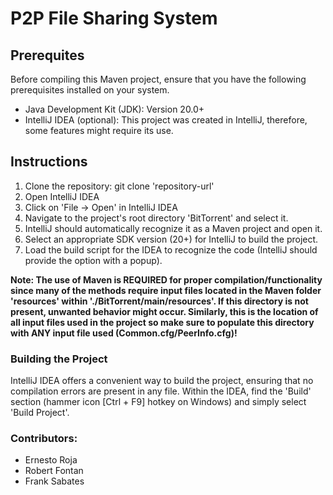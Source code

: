 # P2P File Sharing System

## Prerequites
Before compiling this Maven project, ensure that you have the following prerequisites installed on your system.

* Java Development Kit (JDK): Version 20.0+
* IntelliJ IDEA (optional): This project was created in IntelliJ, therefore, some features might require its use.

## Instructions
1. Clone the repository: git clone 'repository-url'
2. Open IntelliJ IDEA
3. Click on 'File -> Open' in IntelliJ IDEA
4. Navigate to the project's root directory 'BitTorrent' and select it.
5. IntelliJ should automatically recognize it as a Maven project and open it.
6. Select an appropriate SDK version (20+) for IntelliJ to build the project.
7. Load the build script for the IDEA to recognize the code (IntelliJ should provide the option with a popup).

**Note: The use of Maven is REQUIRED for proper compilation/functionality since many of the methods require 
input files located in the Maven folder 'resources' within './BitTorrent/main/resources'. If this directory is not present, unwanted behavior might occur.
Similarly, this is the location of all input files used in the project so make sure to populate this directory with ANY input file used (Common.cfg/PeerInfo.cfg)!**

### Building the Project
IntelliJ IDEA offers a convenient way to build the project, ensuring that no compilation errors are present in any file.
Within the IDEA, find the 'Build' section (hammer icon [Ctrl + F9] hotkey on Windows) and simply select 'Build Project'.

### Contributors:
- Ernesto Roja
- Robert Fontan
- Frank Sabates

